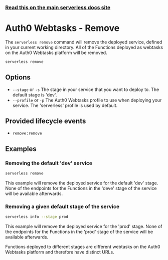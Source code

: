<!--
title: Serverless Framework Commands - Auth0 Webtasks - Remove
menuText: remove
menuOrder: 15
description: Remove a deployed Service and all of its Auth0 Webtask Functions, Events and Resources
layout: Doc
-->

<!-- DOCS-SITE-LINK:START automatically generated  -->
### [Read this on the main serverless docs site](https://www.serverless.com/framework/docs/providers/webtasks/cli-reference/remove)
<!-- DOCS-SITE-LINK:END -->

# Auth0 Webtasks - Remove

The `serverless remove` command will remove the deployed service, defined in your current working directory. All of the Functions deployed as webtasks on the Auth0 Webtasks platform will be removed.

```bash
serverless remove
```

## Options
- `--stage` or `-s` The stage in your service that you want to deploy to. The default stage is 'dev'.
- `--profile` or `-p` The Auth0 Webtasks profile to use when deploying your service. The 'serverless' profile is used by default.

## Provided lifecycle events
- `remove:remove`

## Examples

### Removing the default 'dev' service

```bash
serverless remove
```

This example will remove the deployed service for the default 'dev' stage. None of the endpoints for the Functions in the 'deve' stage of the service will be available afterwards.

### Removing a given default stage of the service

```bash
serverless info --stage prod
```

This example will remove the deployed service for the 'prod' stage. None of the endpoints for the Functions in the 'prod' stage of the service will be available afterwards.

Functions deployed to different stages are different webtasks on the Auth0 Webtasks platform and therefore have distinct URLs.
